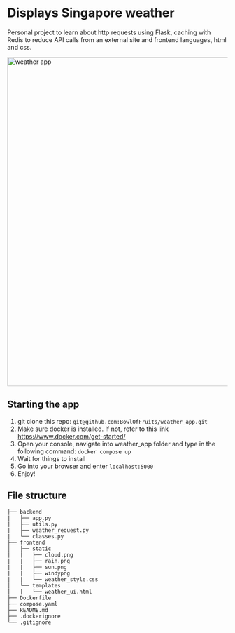 # Displays Singapore weather

Personal project to learn about http requests using Flask, caching with Redis to reduce API calls from an external site and frontend languages, html and css.

<img width="750" alt="weather app" src="https://github.com/user-attachments/assets/99f92131-dad9-4b2d-a751-fdff2f650f41" />

## Starting the app
1. git clone this repo: ```git@github.com:BowlOfFruits/weather_app.git```
2. Make sure docker is installed. If not, refer to this link https://www.docker.com/get-started/
3. Open your console, navigate into weather_app folder and type in the following command: ```docker compose up```
4. Wait for things to install
5. Go into your browser and enter ```localhost:5000```
6. Enjoy!
   

## File structure
```
├── backend
|   ├── app.py
|   ├── utils.py
|   ├── weather_request.py
|   └── classes.py
├── frontend
│   ├── static
|   |   ├── cloud.png
|   |   ├── rain.png
|   |   ├── sun.png
|   |   ├── windypng
|   |   └── weather_style.css
│   └── templates
|   |   └── weather_ui.html
├── Dockerfile
├── compose.yaml
├── README.md
├── .dockerignore
└── .gitignore
```
